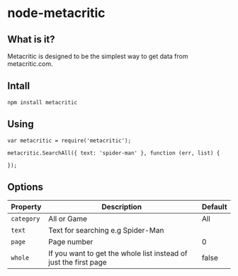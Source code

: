 ﻿# node-metacritic

## What is it?

Metacritic is designed to be the simplest way to get data from metacritic.com.

## Intall

```
npm install metacritic

```

## Using

```
var metacritic = require('metacritic');

metacritic.SearchAll({ text: 'spider-man' }, function (err, list) {

});

```

## Options

| Property | Description | Default |
| --- | --- | --- |
| `category` | All or Game | All |
| `text` | Text for searching e.g Spider-Man | |
| `page` | Page number | 0 |
| `whole` | If you want to get the whole list instead of just the first page | false |
